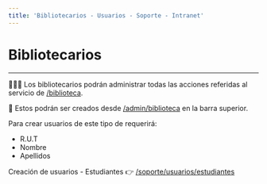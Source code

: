 ```yaml
---
title: 'Bibliotecarios - Usuarios - Soporte - Intranet'
---
```

# Bibliotecarios
* * *

📙📘📗 Los bibliotecarios podrán administrar todas las acciones referidas al servicio de
[/biblioteca](/biblioteca).

🔗 Estos podrán ser creados desde [/admin/biblioteca](/admin/biblioteca) en la barra superior.

Para crear usuarios de este tipo de requerirá:

- R.U.T
- Nombre
- Apellidos

Creación de usuarios - Estudiantes 👉 [/soporte/usuarios/estudiantes](/soporte/usuarios/estudiantes)

